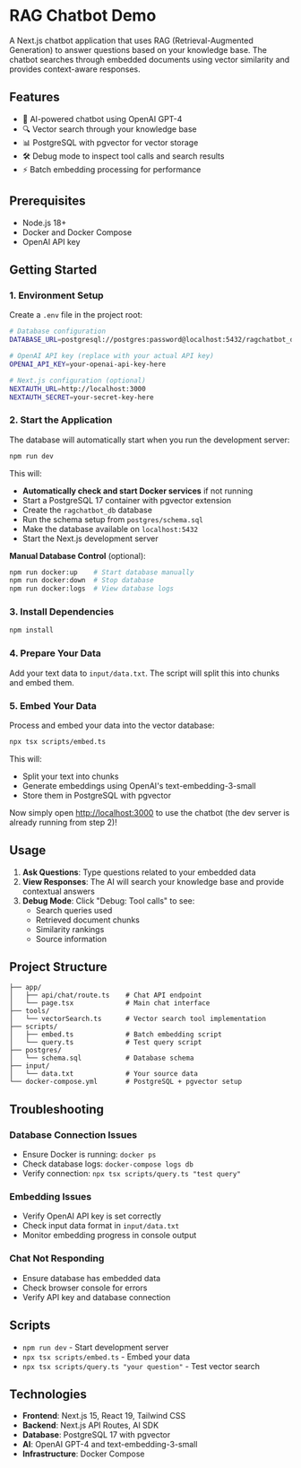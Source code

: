 # RAG Chatbot Demo

A Next.js chatbot application that uses RAG (Retrieval-Augmented Generation) to answer questions based on your knowledge base. The chatbot searches through embedded documents using vector similarity and provides context-aware responses.

## Features

- 🤖 AI-powered chatbot using OpenAI GPT-4
- 🔍 Vector search through your knowledge base
- 📊 PostgreSQL with pgvector for vector storage
- 🛠️ Debug mode to inspect tool calls and search results
- ⚡ Batch embedding processing for performance

## Prerequisites

- Node.js 18+
- Docker and Docker Compose
- OpenAI API key

## Getting Started

### 1. Environment Setup

Create a `.env` file in the project root:

```bash
# Database configuration
DATABASE_URL=postgresql://postgres:password@localhost:5432/ragchatbot_db

# OpenAI API key (replace with your actual API key)
OPENAI_API_KEY=your-openai-api-key-here

# Next.js configuration (optional)
NEXTAUTH_URL=http://localhost:3000
NEXTAUTH_SECRET=your-secret-key-here
```

### 2. Start the Application

The database will automatically start when you run the development server:

```bash
npm run dev
```

This will:
- **Automatically check and start Docker services** if not running
- Start a PostgreSQL 17 container with pgvector extension
- Create the `ragchatbot_db` database
- Run the schema setup from `postgres/schema.sql`
- Make the database available on `localhost:5432`
- Start the Next.js development server

**Manual Database Control** (optional):
```bash
npm run docker:up    # Start database manually
npm run docker:down  # Stop database
npm run docker:logs  # View database logs
```

### 3. Install Dependencies

```bash
npm install
```

### 4. Prepare Your Data

Add your text data to `input/data.txt`. The script will split this into chunks and embed them.

### 5. Embed Your Data

Process and embed your data into the vector database:

```bash
npx tsx scripts/embed.ts
```

This will:
- Split your text into chunks
- Generate embeddings using OpenAI's text-embedding-3-small
- Store them in PostgreSQL with pgvector

Now simply open [http://localhost:3000](http://localhost:3000) to use the chatbot (the dev server is already running from step 2)!

## Usage

1. **Ask Questions**: Type questions related to your embedded data
2. **View Responses**: The AI will search your knowledge base and provide contextual answers
3. **Debug Mode**: Click "Debug: Tool calls" to see:
   - Search queries used
   - Retrieved document chunks
   - Similarity rankings
   - Source information

## Project Structure

```
├── app/
│   ├── api/chat/route.ts    # Chat API endpoint
│   └── page.tsx             # Main chat interface
├── tools/
│   └── vectorSearch.ts      # Vector search tool implementation
├── scripts/
│   ├── embed.ts             # Batch embedding script
│   └── query.ts             # Test query script
├── postgres/
│   └── schema.sql           # Database schema
├── input/
│   └── data.txt             # Your source data
└── docker-compose.yml       # PostgreSQL + pgvector setup
```

## Troubleshooting

### Database Connection Issues
- Ensure Docker is running: `docker ps`
- Check database logs: `docker-compose logs db`
- Verify connection: `npx tsx scripts/query.ts "test query"`

### Embedding Issues
- Verify OpenAI API key is set correctly
- Check input data format in `input/data.txt`
- Monitor embedding progress in console output

### Chat Not Responding
- Ensure database has embedded data
- Check browser console for errors
- Verify API key and database connection

## Scripts

- `npm run dev` - Start development server
- `npx tsx scripts/embed.ts` - Embed your data
- `npx tsx scripts/query.ts "your question"` - Test vector search

## Technologies

- **Frontend**: Next.js 15, React 19, Tailwind CSS
- **Backend**: Next.js API Routes, AI SDK
- **Database**: PostgreSQL 17 with pgvector
- **AI**: OpenAI GPT-4 and text-embedding-3-small
- **Infrastructure**: Docker Compose
